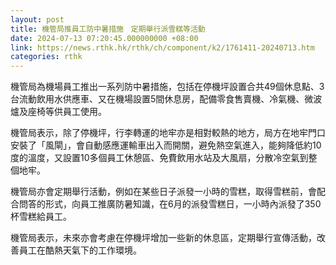 ```yaml
---
layout: post
title: 機管局推員工防中暑措施　定期舉行派雪糕等活動
date: 2024-07-13 07:20:45.000000000 +08:00
link: https://news.rthk.hk/rthk/ch/component/k2/1761411-20240713.htm
categories: rthk
---
```


機管局為機場員工推出一系列防中暑措施，包括在停機坪設置合共49個休息點、3台流動飲用水供應車、又在機場設置5間休息房，配備零食售賣機、冷氣機、微波爐及座椅等供員工使用。

機管局表示，除了停機坪，行李轉運的地牢亦是相對較熱的地方，局方在地牢門口安裝了「風閘」，會自動感應運輸車出入而開關，避免熱空氣進入，能夠降低約10度的溫度，又設置10多個員工休憩區、免費飲用水站及大風扇，分散冷空氣到整個地牢。

機管局亦會定期舉行活動，例如在某些日子派發一小時的雪糕，取得雪糕前，會配合問答的形式，向員工推廣防暑知識，在6月的派發雪糕日，一小時內派發了350杯雪糕給員工。

機管局表示，未來亦會考慮在停機坪增加一些新的休息區，定期舉行宣傳活動，改善員工在酷熱天氣下的工作環境。
